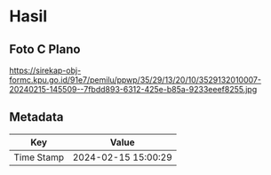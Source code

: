 # Hasil

## Foto C Plano

https://sirekap-obj-formc.kpu.go.id/91e7/pemilu/ppwp/35/29/13/20/10/3529132010007-20240215-145509--7fbdd893-6312-425e-b85a-9233eeef8255.jpg


## Metadata

| Key        | Value               |
| ---------- | ------------------- |
| Time Stamp | 2024-02-15 15:00:29 |



